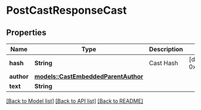 # PostCastResponseCast

## Properties

Name | Type | Description | Notes
------------ | ------------- | ------------- | -------------
**hash** | **String** | Cast Hash | [default to 0xfe90f9de682273e05b201629ad2338bdcd89b6be]
**author** | [**models::CastEmbeddedParentAuthor**](CastEmbedded_parent_author.md) |  | 
**text** | **String** |  | 

[[Back to Model list]](../README.md#documentation-for-models) [[Back to API list]](../README.md#documentation-for-api-endpoints) [[Back to README]](../README.md)


